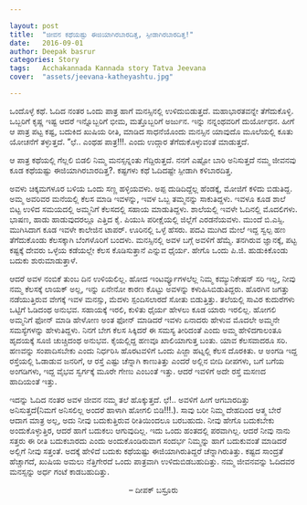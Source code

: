 ```yaml
---

layout: post
title:  "ಜೀವನ ಕಥೆಯಷ್ಟು ಈಜಿಯಾಗಿರಬಾರದಿತ್ತ, ಸ್ಪೀಡಾಗಿರಬಾರದಿತ್ತ!"
date:   2016-09-01
author: Deepak basrur
categories: Story
tags:	Acchakannada Kannada story Tatva Jeevana
cover:  "assets/jeevana-katheyashtu.jpg"

---
```


ಒಂದೊಳ್ಳೆ ಕಥೆ. ಓದಿದ ನಂತರ ಒಂದು ಪಾತ್ರ ಹಾಗೆ ಮನಸ್ಸಿನಲ್ಲಿ ಉಳಿದುಬಿಡುತ್ತದೆ. ಮಹಾಭಾರತವನ್ನೇ ತೆಗೆದುಕೊಳ್ಳಿ. ಒಬ್ಬರಿಗೆ ಕೃಷ್ಣ ಇಷ್ಟ ಆದರೆ ಇನ್ನೊಬ್ಬರಿಗೆ ಭೀಮ, ಮತ್ತೊಬ್ಬರಿಗೆ ಅರ್ಜುನ. ಇನ್ನು ನನ್ನಂಥವರಿಗೆ ದುರ್ಯೋಧನ. ಹೀಗೆ ಆ ಪಾತ್ರ ಪಟ್ಟ ಕಷ್ಟ, ಬದುಕಿದ ಖುಷಿಯ ರೀತಿ, ಮಾಡಿದ ಸಾಧನೆಯೊಂದು ಮನಸ್ಸಿನ ಯಾವುದೊ ಮೂಲೆಯಲ್ಲಿ ಕೂತು ಯೋಚನೆಗೆ ತಳ್ಳುತ್ತದೆ. ”ಛೆ.. ಎಂಥಹ ಪಾತ್ರ!!!. ಎಂದು ಉದ್ಗಾರ ತೆಗೆದುಕೊಳ್ಳುವಂತೆ ಮಾಡುತ್ತದೆ.<!--more-->

ಆ ಪಾತ್ರ ಕಥೆಯಲ್ಲಿ ಗೆಲ್ಲಲಿ ಬಿಡಲಿ ನಿಮ್ಮ ಮನಸ್ಸನ್ನಂತು ಗೆದ್ದಿರುತ್ತದೆ. ನನಗೆ ಎಷ್ಟೋ ಬಾರಿ ಅನಿಸುತ್ತದೆ ನಮ್ಮ ಜೀವನವು ಕೂಡ ಕಥೆಯಷ್ಟು ಈಜಿಯಾಗಿರಬಾರದಿತ್ತ?. ಕಷ್ಟಗಳು ಕಥೆ ಓದಿದಷ್ಟೇ ಸ್ಪೀಡಾಗಿ ಕಳಿಬಾರದಿತ್ತ.

ಅವಳು ಚಿಕ್ಕಮಗಳೂರ ಬಳಿಯ ಒಂದು ಸಣ್ಣ ಹಳ್ಳಿಯವಳು. ಅಪ್ಪ ದುಡಿದಿದ್ದೆಲ್ಲ ಹೆಂಡಕ್ಕೆ, ಮೋಜಿಗೆ ಕಳಿದು ಬಿಡುತಿದ್ದ. ಅಮ್ಮ ಅವರಿವರ ಮನೆಯಲ್ಲಿ ಕೆಲಸ ಮಾಡಿ ಇವಳನ್ನು, ಇವಳ ಒಬ್ಬ ತಮ್ಮನನ್ನು ಸಾಕುತಿದ್ದಳು. ಇವಳೂ ಕೂಡ ಶಾಲೆ ಬಿಟ್ಟ ಉಳಿದ ಸಮಯದಲ್ಲಿ ಅಮ್ಮನಿಗೆ ಕೆಲಸದಲ್ಲಿ ಸಹಾಯ ಮಾಡುತಿದ್ದಳು. ಶಾಲೆಯಲ್ಲಿ ಇವಳೇ ಓದಿನಲ್ಲಿ ಮೊದಲಿಗಳು. ಭಾಷಣ, ಹಾಡು ಹಾಡುವುದರಲ್ಲೂ ಎತ್ತಿದ ಕೈ. ಪಿಯುಸಿ ಪರೀಕ್ಷೆಯಲ್ಲಿ ಜಿಲ್ಲೆಗೆ ಎರಡನೆಯವಳು. ಮುಂದೆ ಬಿ.ಎಸ್ಸಿ. ಮುಗಿಸಿದಾಗ ಕೂಡ ಇವಳೇ ಕಾಲೇಜಿನ ಟಾಪರ್. ಊರಿನಲ್ಲಿ ಒಳ್ಳೆ ಹೆಸರು. ಪದವಿ ಮುಗಿದ ಮೇಲೆ ಇದ್ದ ಸ್ವಲ್ಪ ಹಣ ತೆಗೆದುಕೊಂಡು ಕೆಲಸಕ್ಕಾಗಿ ಬೆಂಗಳೊರಿಗೆ ಬಂದಳು. ಮನಸ್ಸಿನಲ್ಲಿ ಅವಳ ಬಗ್ಗೆ ಅವಳಿಗೆ ಹೆಮ್ಮೆ. ತನಗಿರುವ ಜ್ಞಾನಕ್ಕೆ, ಪಟ್ಟ ಕಷ್ಟಕ್ಕೆ ದೇವರು ಒಳ್ಳೆಯ ಕಡೆಯಲ್ಲೇ ಕೆಲಸ ಕೊಡಿಸುತ್ತಾನೆ ಎನ್ನುವ ಧೈರ್ಯ. ಹೇಗೊ ಒಂದು ಪಿ.ಜಿ. ಹುಡುಕಿಕೊಂಡು ಬದುಕು ಶುರುಮಾಡುತ್ತಾಳೆ.

ಆದರೆ ಅವಳ ನಂಬಿಕೆ ತುಂಬ ದಿನ ಉಳಿಯಲಿಲ್ಲ. ಹೋದ ಇಂಟರ್ವ್ಯೂಗಳಲೆಲ್ಲ ನಿಮ್ಮ ಕಮ್ಯುನಿಕೇಷನ್ ಸರಿ ಇಲ್ಲ, ನೀವು ನಮ್ಮ ಕೆಲಸಕ್ಕೆ ಲಾಯಕ್ ಅಲ್ಲ, ಇನ್ನು ಏನೇನೋ ಕಾರಣ ಕೊಟ್ಟು ಅವಳನ್ನು ಕಳುಹಿಸಿಬಿಡುತಿದ್ದರು. ಹೊರಗಿನ ಜಗತ್ತು ನಡೆಯುತ್ತಿರುವ ವೇಗಕ್ಕೆ ಇವಳ ಮನಸ್ಸು, ಮೆದಳು ಸ್ಪಂದಿಸಲಾರದೆ ಸೋತು ಬಿಡುತ್ತಿತ್ತು. ತಲೆಯಲ್ಲಿ ಸಾವಿರ ಕುದುರೆಗಳು ಒಟ್ಟಿಗೆ ಓಡಿದಂಥ ಅನುಭವ. ಸಹಾಯಕ್ಕೆ ಇರಲಿ, ಕುಳಿತು ಧೈರ್ಯ ಹೇಳಲು ಕೂಡ ಯಾರು ಇರಲಿಲ್ಲ. ಹೋಗಲಿ ಅಮ್ಮನಿಗೆ ಫೋನ್ ಮಾಡಿ ಹೇಳೋಣ ಅಂತ ಫೋನ್ ಮಾಡಿದರೆ ಇವಳು ಏನಾದರು ಹೇಳುವ ಮೊದಲೇ ಅಮ್ಮನೇ ಸಮಸ್ಯೆಗಳನ್ನು ಹೇಳುತಿದ್ದಳು. ನಿನಗೆ ಬೇಗ ಕೆಲಸ ಸಿಕ್ಕಿದರೆ ಈ ಸಮಸ್ಯ ತೀರಿದಂತೆ ಎಂದು ಅಮ್ಮ ಹೇಳಿದಗಾಲಂತೂ ಹೃದಯಕ್ಕೆ ಸೂಜಿ ಚುಚ್ಚಿದಂಥ ಅನುಭವ. ಕೈಯಲ್ಲಿದ್ದ ಹಣವೂ ಖಾಲಿಯಾಗುತ್ತ ಬಂತು. ಯಾವ ಕೆಲಸವಾದರೂ ಸರಿ. ಹಣವನ್ನು ಸಂಪಾದಿಸಬೇಕು ಎಂದು ನಿರ್ಧರಿಸಿ ಹೊರಟವಳಿಗೆ ಒಂದು ಪಿಜ್ಜಾ ಹಟ್ನಲ್ಲಿ ಕೆಲಸ ದೊರಕಿತು. ಆ ಅಂಗಡಿ ಇದ್ದ ರಸ್ತೆಯಲ್ಲಿ ಓಡಾಡುವ ಜನರಿಗೆ, ಆ ರಸ್ತೆ ಎಷ್ಟು ಚೆನ್ನಾಗಿ ಕಾಣುತಿತ್ತು ಎಂದರೆ ಅಲ್ಲಿನ ಬೀದಿ ದೀಪಗಳು, ಬಗೆ ಬಗೆಯ ಅಂಗಡಿಗಳು, ಇದ್ದ ವೈಭವ ಸ್ವರ್ಗಕ್ಕೆ ಮೂರೇ ಗೇಣು ಎಂಬಂತೆ ಇತ್ತು. ಆದರೆ ಇವಳಿಗೆ ಅದೇ ರಸ್ತೆ ಮಸಣದ ಹಾದಿಯಂತೆ ಇತ್ತು.

ಇದನ್ನು ಓದಿದ ನಂತರ ಅವಳ ಜೀವನ ನಮ್ಮ ತಲೆ ಹೊಕ್ಕುತ್ತದೆ. ಛೆ!.. ಅವಳಿಗೆ ಹೀಗೆ ಆಗಬಾರದಿತ್ತು ಅನಿಸುತ್ತದೆ(ನಿಮಗೆ ಅನಿಸಲಿಲ್ಲ ಅಂದರೆ ಹಾಳಾಗಿ ಹೋಗಲಿ ಬಿಡಿ!!!.). ಸಾವು ಬರೀ ನಿಮ್ಮ ದೇಹದಿಂದ ಆತ್ಮ ಬೇರೆ ಆದಾಗ ಮಾತ್ರ ಅಲ್ಲ, ಅದು ನೀವು ಬದುಕುತ್ತಿರುವ ರೀತಿಯಿಂದಲೂ ಬರಬಹುದು. ನೀವು ಹೇಗೊ ಬದುಕಬೇಕು ಅಂದುಕೊಳ್ಳುತ್ತಿರ, ಆದರೆ ಹಾಗೆ ಬದುಕಲು ಆಗುವುದಿಲ್ಲ. ಇದು ಒಂದು ಹಂತದಲ್ಲಿ ಪರವಾಗಿಲ್ಲ. ಆದರೆ ನೀವು ನಾನು ಸತ್ತರು ಈ ರೀತಿ ಬದುಕಬಾರದು ಎಂದು ಅಂದುಕೊಂಡಿರುವಾಗ ಸಂದರ್ಭ ನಿಮ್ಮನ್ನು ಹಾಗೆ ಬದುಕುವಂತೆ ಮಾಡಿದರೆ ಅಲ್ಲಿಗೆ ನೀವು ಸತ್ತಂತೆ. ಅದಕ್ಕೆ ಹೇಳಿದೆ ಬದುಕು ಕಥೆಯಷ್ಟು ಈಜಿಯಾಗಿರುತಿದ್ದರೆ ಚೆನ್ನಾಗಿರುತಿತ್ತು. ಕಷ್ಟದ ಸಾಂದ್ರತೆ ಹೆಚ್ಚಾಗದೆ, ಖುಷಿಯ ಅಮಲು ನೆತ್ತಿಗೇರದೆ ಒಂದು ಪಾತ್ರವಾಗಿ ಉಳಿದುಬಿಡಬಹುದಿತ್ತು. ನಮ್ಮ ಜೀವನವನ್ನು ಓದಿದವರ ಮನಸ್ಸನ್ನು ಅರ್ಧ ಗಂಟೆ ಕಾಡಬಹುದಿತ್ತು.

<p align="center">– ದೀಪಕ್ ಬಸ್ರೂರು</p>
